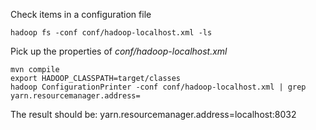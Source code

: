 Check items in a configuration file

```
hadoop fs -conf conf/hadoop-localhost.xml -ls
```

Pick up the properties of *conf/hadoop-localhost.xml*

```
mvn compile
export HADOOP_CLASSPATH=target/classes
hadoop ConfigurationPrinter -conf conf/hadoop-localhost.xml | grep yarn.resourcemanager.address=
```

The result should be: yarn.resourcemanager.address=localhost:8032